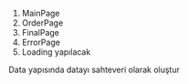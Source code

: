 


1. MainPage
1. OrderPage
1. FinalPage
1. ErrorPage
1. Loading yapılacak

Data yapısında datayı sahteveri olarak  oluştur 

 